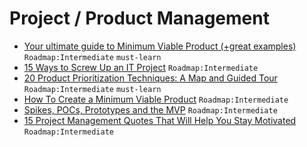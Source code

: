 # Project / Product Management

 - [Your ultimate guide to Minimum Viable Product (+great examples)](https://blog.fastmonkeys.com/2014/06/18/minimum-viable-product-your-ultimate-guide-to-mvp-great-examples/) `Roadmap:Intermediate` `must-learn`
 - [15 Ways to Screw Up an IT Project](https://www.cio.com/article/2384088/15-ways-to-screw-up-an-it-project.html) `Roadmap:Intermediate`
 - [20 Product Prioritization Techniques: A Map and Guided Tour](https://foldingburritos.com/product-prioritization-techniques/) `Roadmap:Intermediate` `must-learn`
 - [How To Create a Minimum Viable Product](https://code.tutsplus.com/articles/how-to-create-a-minimum-viable-product--cms-22245) `Roadmap:Intermediate`
 - [Spikes, POCs, Prototypes and the MVP](https://medium.com/studio-zero/spikes-pocs-prototypes-and-the-mvp-5cdffa1b7367) `Roadmap:Intermediate`
 - [15 Project Management Quotes That Will Help You Stay Motivated](https://www.lifehack.org/articles/work/15-project-management-quotes-that-will-help-you-stay-motivated.html) `Roadmap:Intermediate`

